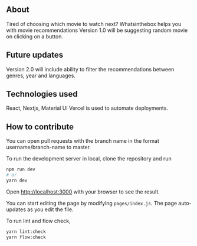 
## About

Tired of choosing which movie to watch next? Whatsinthebox helps you with movie recommendations
Version 1.0 will be suggesting random movie on clicking on a button.

## Future updates
Version 2.0 will include ability to filter the recommendations between genres, year and languages.

## Technologies used

React, Nextjs, Material UI
Vercel is used to automate deployments.

## How to contribute

You can open pull requests with the branch name in the format username/branch-name to master.

To run the development server in local, clone the repository and run

```bash
npm run dev
# or
yarn dev
```

Open [http://localhost:3000](http://localhost:3000) with your browser to see the result.

You can start editing the page by modifying `pages/index.js`. The page auto-updates as you edit the file.

To run lint and flow check,

```bash
yarn lint:check
yarn flow:check
```
